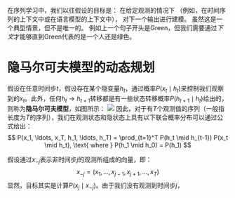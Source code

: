 在序列学习中，我们以往假设的目标是： 在给定观测的情况下 （例如，在时间序列的上下文中或在语言模型的上下文中）， 对下一个输出进行建模。 虽然这是一个典型情景，但不是唯一的。
例如上一个句子开头是Green，但我们需要通过*下文*才能够直到Green代表的是一个人还是绿色。


# 隐马尔可夫模型的动态规划
假设在任意时间步$t$，假设存在某个隐变量$h_t$，通过概率$P(x_t \mid h_t)$来控制我们观察到的$x_t$。此外，任何$h_t \to h_{t+1}$转移都是有一些状态转移概率$P(h_{t+1} \mid h_t)$给出的，则称为**隐马尔可夫模型**，如图所示：
![](Pasted%20image%2020230924122059.png)
因此，对于有$T$个观测值的序列（一般指长度为$T$的序列），我们在观测状态和隐状态上具有以下联合概率分布可以通过公式给出：
$$
P(x_1, \ldots, x_T, h_1, \ldots, h_T) = \prod_{t=1}^T P(h_t \mid h_{t-1}) P(x_t \mid h_t), \text{ where } P(h_1 \mid h_0) = P(h_1)
$$

假设通过$x_{-j}$表示非时间步$j$的观测所组成的向量，即：
$$
x_{-j} = (x_1, \ldots, x_{j-1}, x_{j+1}, \ldots, x_{T})
$$
显然，目标其实是计算$P(x_j \mid x_{-j})$。由于我们没有观测到时间步$j$，